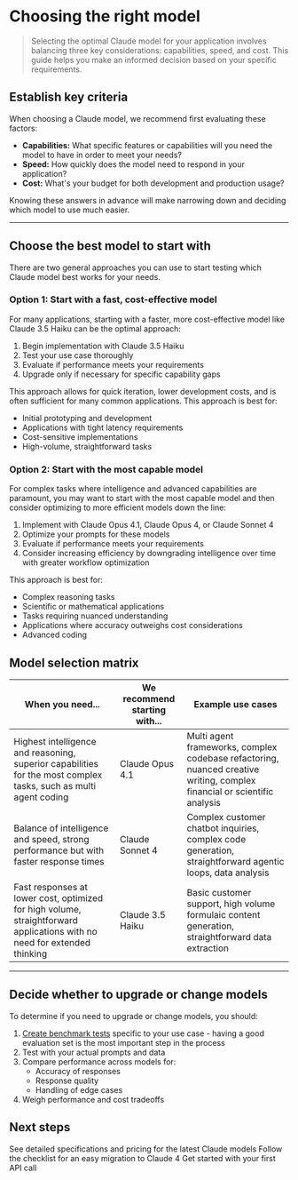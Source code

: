 # Choosing the right model

> Selecting the optimal Claude model for your application involves balancing three key considerations: capabilities, speed, and cost. This guide helps you make an informed decision based on your specific requirements.

## Establish key criteria

When choosing a Claude model, we recommend first evaluating these factors:

* **Capabilities:** What specific features or capabilities will you need the model to have in order to meet your needs?
* **Speed:** How quickly does the model need to respond in your application?
* **Cost:** What's your budget for both development and production usage?

Knowing these answers in advance will make narrowing down and deciding which model to use much easier.

***

## Choose the best model to start with

There are two general approaches you can use to start testing which Claude model best works for your needs.

### Option 1: Start with a fast, cost-effective model

For many applications, starting with a faster, more cost-effective model like Claude 3.5 Haiku can be the optimal approach:

1. Begin implementation with Claude 3.5 Haiku
2. Test your use case thoroughly
3. Evaluate if performance meets your requirements
4. Upgrade only if necessary for specific capability gaps

This approach allows for quick iteration, lower development costs, and is often sufficient for many common applications. This approach is best for:

* Initial prototyping and development
* Applications with tight latency requirements
* Cost-sensitive implementations
* High-volume, straightforward tasks

### Option 2: Start with the most capable model

For complex tasks where intelligence and advanced capabilities are paramount, you may want to start with the most capable model and then consider optimizing to more efficient models down the line:

1. Implement with Claude Opus 4.1, Claude Opus 4, or Claude Sonnet 4
2. Optimize your prompts for these models
3. Evaluate if performance meets your requirements
4. Consider increasing efficiency by downgrading intelligence over time with greater workflow optimization

This approach is best for:

* Complex reasoning tasks
* Scientific or mathematical applications
* Tasks requiring nuanced understanding
* Applications where accuracy outweighs cost considerations
* Advanced coding

## Model selection matrix

| When you need...                                                                                                         | We recommend starting with... | Example use cases                                                                                                        |
| ------------------------------------------------------------------------------------------------------------------------ | ----------------------------- | ------------------------------------------------------------------------------------------------------------------------ |
| Highest intelligence and reasoning, superior capabilities for the most complex tasks, such as multi agent coding         | Claude Opus 4.1               | Multi agent frameworks, complex codebase refactoring, nuanced creative writing, complex financial or scientific analysis |
| Balance of intelligence and speed, strong performance but with faster response times                                     | Claude Sonnet 4               | Complex customer chatbot inquiries, complex code generation, straightforward agentic loops, data analysis                |
| Fast responses at lower cost, optimized for high volume, straightforward applications with no need for extended thinking | Claude 3.5 Haiku              | Basic customer support, high volume formulaic content generation, straightforward data extraction                        |

***

## Decide whether to upgrade or change models

To determine if you need to upgrade or change models, you should:

1. [Create benchmark tests](/en/docs/test-and-evaluate/develop-tests) specific to your use case - having a good evaluation set is the most important step in the process
2. Test with your actual prompts and data
3. Compare performance across models for:
   * Accuracy of responses
   * Response quality
   * Handling of edge cases
4. Weigh performance and cost tradeoffs

## Next steps

<CardGroup cols={3}>
  <Card title="Model comparison chart" icon="head-side-gear" href="/en/docs/about-claude/models/overview">
    See detailed specifications and pricing for the latest Claude models
  </Card>

  <Card title="Migrate to Claude 4" icon="sparkles" href="/en/docs/about-claude/models/migrating-to-claude-4">
    Follow the checklist for an easy migration to Claude 4
  </Card>

  <Card title="Start building" icon="code" href="/en/docs/get-started">
    Get started with your first API call
  </Card>
</CardGroup>
